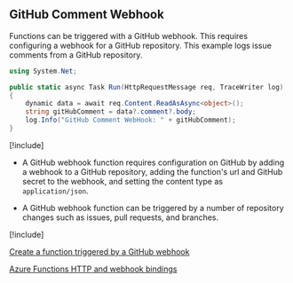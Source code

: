 ## GitHub Comment Webhook

Functions can be triggered with a GitHub webhook. This requires configuring a webhook for a GitHub repository. This example logs issue comments from a GitHub repository.

```csharp
using System.Net;

public static async Task Run(HttpRequestMessage req, TraceWriter log)
{
    dynamic data = await req.Content.ReadAsAsync<object>();
    string gitHubComment = data?.comment?.body;
    log.Info("GitHub Comment WebHook: " + gitHubComment);
}

```

[!include[](../includes/takeaways-heading.md)]

- A GitHub webhook function requires configuration on GitHub by adding a webhook to a GitHub repository, adding the function's url and GitHub secret to the webhook, and setting the content type as `application/json`.

- A GitHub webhook function can be triggered by a number of repository changes such as issues, pull requests, and branches.


[!include[](../includes/read-more-heading.md)]

[Create a function triggered by a GitHub webhook](https://docs.microsoft.com/en-us/azure/azure-functions/functions-create-github-webhook-triggered-function)

[Azure Functions HTTP and webhook bindings](https://docs.microsoft.com/en-us/azure/azure-functions/functions-bindings-http-webhook)